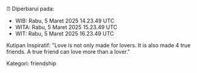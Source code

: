 ⏰ Diperbarui pada:
- WIB: Rabu, 5 Maret 2025 14.23.49 UTC
- WITA: Rabu, 5 Maret 2025 15.23.49 UTC
- WIT: Rabu, 5 Maret 2025 16.23.49 UTC

Kutipan Inspiratif:
"Love is not only made for lovers. It is also made 4 true friends. A true friend can love more than a lover."


Kategori: friendship


